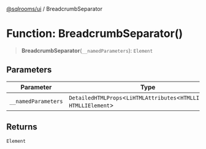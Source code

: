 [@sqlrooms/ui](../index.md) / BreadcrumbSeparator

# Function: BreadcrumbSeparator()

> **BreadcrumbSeparator**(`__namedParameters`): `Element`

## Parameters

| Parameter | Type |
| ------ | ------ |
| `__namedParameters` | `DetailedHTMLProps`\<`LiHTMLAttributes`\<`HTMLLIElement`\>, `HTMLLIElement`\> |

## Returns

`Element`
